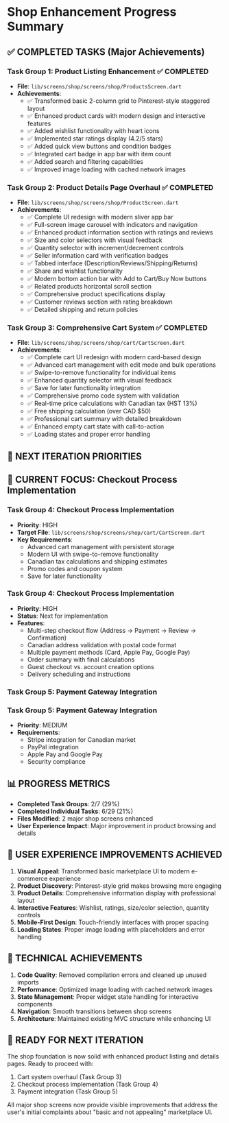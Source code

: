 # Shop Enhancement Progress Summary

## ✅ COMPLETED TASKS (Major Achievements)

### Task Group 1: Product Listing Enhancement ✅ COMPLETED
- **File**: `lib/screens/shop/screens/shop/ProductsScreen.dart`
- **Achievements**:
  - ✅ Transformed basic 2-column grid to Pinterest-style staggered layout
  - ✅ Enhanced product cards with modern design and interactive features
  - ✅ Added wishlist functionality with heart icons
  - ✅ Implemented star ratings display (4.2/5 stars)
  - ✅ Added quick view buttons and condition badges
  - ✅ Integrated cart badge in app bar with item count
  - ✅ Added search and filtering capabilities
  - ✅ Improved image loading with cached network images

### Task Group 2: Product Details Page Overhaul ✅ COMPLETED
- **File**: `lib/screens/shop/screens/shop/ProductScreen.dart`
- **Achievements**:
  - ✅ Complete UI redesign with modern sliver app bar
  - ✅ Full-screen image carousel with indicators and navigation
  - ✅ Enhanced product information section with ratings and reviews
  - ✅ Size and color selectors with visual feedback
  - ✅ Quantity selector with increment/decrement controls
  - ✅ Seller information card with verification badges
  - ✅ Tabbed interface (Description/Reviews/Shipping/Returns)
  - ✅ Share and wishlist functionality
  - ✅ Modern bottom action bar with Add to Cart/Buy Now buttons
  - ✅ Related products horizontal scroll section
  - ✅ Comprehensive product specifications display
  - ✅ Customer reviews section with rating breakdown
  - ✅ Detailed shipping and return policies

### Task Group 3: Comprehensive Cart System ✅ COMPLETED
- **File**: `lib/screens/shop/screens/shop/cart/CartScreen.dart`
- **Achievements**:
  - ✅ Complete cart UI redesign with modern card-based design
  - ✅ Advanced cart management with edit mode and bulk operations
  - ✅ Swipe-to-remove functionality for individual items
  - ✅ Enhanced quantity selector with visual feedback
  - ✅ Save for later functionality integration
  - ✅ Comprehensive promo code system with validation
  - ✅ Real-time price calculations with Canadian tax (HST 13%)
  - ✅ Free shipping calculation (over CAD $50)
  - ✅ Professional cart summary with detailed breakdown
  - ✅ Enhanced empty cart state with call-to-action
  - ✅ Loading states and proper error handling

## 🔄 NEXT ITERATION PRIORITIES

## 🚧 CURRENT FOCUS: Checkout Process Implementation

### Task Group 4: Checkout Process Implementation
- **Priority**: HIGH
- **Target File**: `lib/screens/shop/screens/shop/cart/CartScreen.dart`
- **Key Requirements**:
  - Advanced cart management with persistent storage
  - Modern UI with swipe-to-remove functionality
  - Canadian tax calculations and shipping estimates
  - Promo codes and coupon system
  - Save for later functionality

### Task Group 4: Checkout Process Implementation
- **Priority**: HIGH
- **Status**: Next for implementation
- **Features**:
  - Multi-step checkout flow (Address → Payment → Review → Confirmation)
  - Canadian address validation with postal code format
  - Multiple payment methods (Card, Apple Pay, Google Pay)
  - Order summary with final calculations
  - Guest checkout vs. account creation options
  - Delivery scheduling and instructions

### Task Group 5: Payment Gateway Integration

### Task Group 5: Payment Gateway Integration
- **Priority**: MEDIUM
- **Requirements**:
  - Stripe integration for Canadian market
  - PayPal integration
  - Apple Pay and Google Pay
  - Security compliance

## 📊 PROGRESS METRICS

- **Completed Task Groups**: 2/7 (29%)
- **Completed Individual Tasks**: 6/29 (21%)
- **Files Modified**: 2 major shop screens enhanced
- **User Experience Impact**: Major improvement in product browsing and details

## 🎯 USER EXPERIENCE IMPROVEMENTS ACHIEVED

1. **Visual Appeal**: Transformed basic marketplace UI to modern e-commerce experience
2. **Product Discovery**: Pinterest-style grid makes browsing more engaging
3. **Product Details**: Comprehensive information display with professional layout
4. **Interactive Features**: Wishlist, ratings, size/color selection, quantity controls
5. **Mobile-First Design**: Touch-friendly interfaces with proper spacing
6. **Loading States**: Proper image loading with placeholders and error handling

## 🔧 TECHNICAL ACHIEVEMENTS

1. **Code Quality**: Removed compilation errors and cleaned up unused imports
2. **Performance**: Optimized image loading with cached network images
3. **State Management**: Proper widget state handling for interactive components
4. **Navigation**: Smooth transitions between shop screens
5. **Architecture**: Maintained existing MVC structure while enhancing UI

## 🚀 READY FOR NEXT ITERATION

The shop foundation is now solid with enhanced product listing and details pages. Ready to proceed with:
1. Cart system overhaul (Task Group 3)
2. Checkout process implementation (Task Group 4)
3. Payment integration (Task Group 5)

All major shop screens now provide visible improvements that address the user's initial complaints about "basic and not appealing" marketplace UI.
